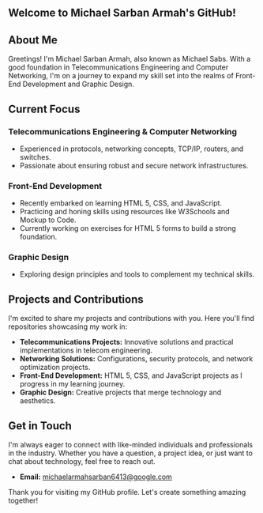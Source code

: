 ## Welcome to Michael Sarban Armah's GitHub!
 
## About Me

Greetings! I'm Michael Sarban Armah, also known as Michael Sabs. With a good foundation in Telecommunications Engineering and Computer Networking, I'm on a journey to expand my skill set into the realms of Front-End Development and Graphic Design.

## Current Focus

### Telecommunications Engineering & Computer Networking
- Experienced in protocols, networking concepts, TCP/IP, routers, and switches.
- Passionate about ensuring robust and secure network infrastructures.

### Front-End Development
- Recently embarked on learning HTML 5, CSS, and JavaScript.
- Practicing and honing skills using resources like W3Schools and Mockup to Code.
- Currently working on exercises for HTML 5 forms to build a strong foundation.

### Graphic Design
- Exploring design principles and tools to complement my technical skills.

## Projects and Contributions

I'm excited to share my projects and contributions with you. Here you'll find repositories showcasing my work in:

- **Telecommunications Projects:** Innovative solutions and practical implementations in telecom engineering.
- **Networking Solutions:** Configurations, security protocols, and network optimization projects.
- **Front-End Development:** HTML 5, CSS, and JavaScript projects as I progress in my learning journey.
- **Graphic Design:** Creative projects that merge technology and aesthetics.

## Get in Touch

I'm always eager to connect with like-minded individuals and professionals in the industry. Whether you have a question, a project idea, or just want to chat about technology, feel free to reach out.

- **Email:** michaelarmahsarban6413@google.com

Thank you for visiting my GitHub profile. Let's create something amazing together!
